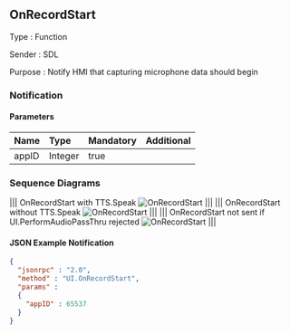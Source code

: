 ## OnRecordStart

Type
: Function

Sender
: SDL

Purpose
: Notify HMI that capturing microphone data should begin

### Notification

#### Parameters

|Name|Type|Mandatory|Additional|
|:---|:---|:--------|:---------|
|appID|Integer|true||

### Sequence Diagrams
|||
OnRecordStart with TTS.Speak
![OnRecordStart](./assets/OnRecordStartSpeak.png)
|||
|||
OnRecordStart without TTS.Speak
![OnRecordStart](./assets/OnRecordStartNoSpeak.png)
|||
|||
OnRecordStart not sent if UI.PerformAudioPassThru rejected
![OnRecordStart](./assets/OnRecordStartRejected.png)
|||

#### JSON Example Notification
```json
{
  "jsonrpc" : "2.0",
  "method" : "UI.OnRecordStart",
  "params" :
  {
    "appID" : 65537
  }
}
```
